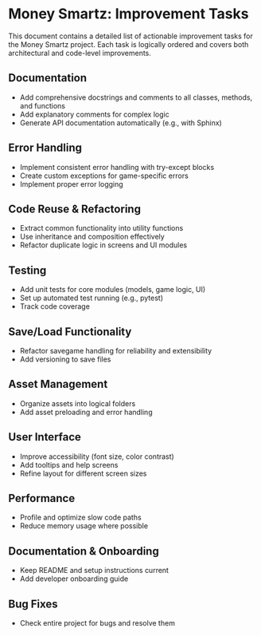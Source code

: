 # Money Smartz: Improvement Tasks

This document contains a detailed list of actionable improvement tasks for the Money Smartz project. Each task is logically ordered and covers both architectural and code-level improvements.

## Documentation
- Add comprehensive docstrings and comments to all classes, methods, and functions
- Add explanatory comments for complex logic
- Generate API documentation automatically (e.g., with Sphinx)

## Error Handling
- Implement consistent error handling with try-except blocks
- Create custom exceptions for game-specific errors
- Implement proper error logging

## Code Reuse & Refactoring
- Extract common functionality into utility functions
- Use inheritance and composition effectively
- Refactor duplicate logic in screens and UI modules

## Testing
- Add unit tests for core modules (models, game logic, UI)
- Set up automated test running (e.g., pytest)
- Track code coverage

## Save/Load Functionality
- Refactor savegame handling for reliability and extensibility
- Add versioning to save files

## Asset Management
- Organize assets into logical folders
- Add asset preloading and error handling

## User Interface
- Improve accessibility (font size, color contrast)
- Add tooltips and help screens
- Refine layout for different screen sizes

## Performance
- Profile and optimize slow code paths
- Reduce memory usage where possible

## Documentation & Onboarding
- Keep README and setup instructions current
- Add developer onboarding guide

## Bug Fixes
- Check entire project for bugs and resolve them
